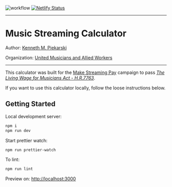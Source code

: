 ![workflow](https://github.com/kmpiekarski/umaw-streaming-calculator/actions/workflows/ci.yml/badge.svg?event=push)
[![Netlify Status](https://api.netlify.com/api/v1/badges/25e65683-60a0-4373-91d0-2555a2e57fe6/deploy-status)](https://app.netlify.com/sites/makestreamingpay/deploys)

---

# Music Streaming Calculator

Author: [Kenneth M. Piekarski](http://www.kmpiekarski.com)

Organization: [United Musicians and Allied Workers](https://weareumaw.org/about-us)

---

This calculator was built for the [Make Streaming Pay](https://weareumaw.org/make-streaming-pay) campaign to pass _[The Living Wage for Musicians Act - H.R.7763](https://www.congress.gov/bill/118th-congress/house-bill/7763/text/ih)_.

If you want to use this calculator locally, follow the loose instructions below.

## Getting Started

Local development server:

```bash
npm i
npm run dev
```

Start prettier watch:

```bash
npm run prettier-watch
```

To lint:

```bash
npm run lint
```

Preview on: [http://localhost:3000](http://localhost:3000)
